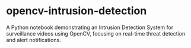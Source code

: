 # opencv-intrusion-detection
A Python notebook demonstrating an Intrusion Detection System for surveillance videos using OpenCV, focusing on real-time threat detection and alert notifications.
